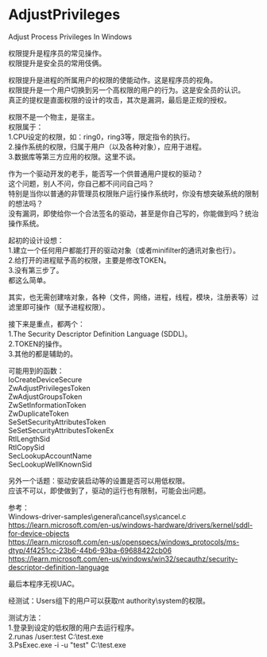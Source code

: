 # AdjustPrivileges
Adjust Process Privileges In Windows

权限提升是程序员的常见操作。  
权限提升是安全员的常用伎俩。  

权限提升是进程的所属用户的权限的使能动作。这是程序员的视角。  
权限提升是一个用户切换到另一个高权限的用户的行为。这是安全员的认识。  
真正的提权是直面权限的设计的攻击，其次是漏洞，最后是正规的授权。  

权限不是一个物主，是宿主。  
权限属于：  
1.CPU设定的权限，如：ring0，ring3等，限定指令的执行。  
2.操作系统的权限，归属于用户（以及各种对象），应用于进程。  
3.数据库等第三方应用的权限。这里不谈。  

作为一个驱动开发的老手，能否写一个供普通用户提权的驱动？  
这个问题，别人不问，你自己都不问问自己吗？  
特别是当你以普通的非管理员权限账户运行操作系统时，你没有想突破系统的限制的想法吗？  
没有漏洞，即使给你一个合法签名的驱动，甚至是你自己写的，你能做到吗？统治操作系统。  

起初的设计设想：  
1.建立一个任何用户都能打开的驱动对象（或者minifilter的通讯对象也行）。  
2.给打开的进程赋予高的权限，主要是修改TOKEN。  
3.没有第三步了。  
都这么简单。  

其实，也无需创建啥对象，各种（文件，网络，进程，线程，模块，注册表等）过滤里即可操作（赋予进程权限）。  

接下来是重点，都两个：  
1.The Security Descriptor Definition Language (SDDL)。  
2.TOKEN的操作。  
3.其他的都是辅助的。  

可能用到的函数：  
IoCreateDeviceSecure  
ZwAdjustPrivilegesToken  
ZwAdjustGroupsToken  
ZwSetInformationToken  
ZwDuplicateToken  
SeSetSecurityAttributesToken  
SeSetSecurityAttributesTokenEx  
RtlLengthSid  
RtlCopySid  
SecLookupAccountName  
SecLookupWellKnownSid  

另外一个话题：驱动安装启动等的设置是否可以用低权限。  
应该不可以，即使做到了，驱动的运行也有限制，可能会出问题。  

参考：  
Windows-driver-samples\general\cancel\sys\cancel.c  
https://learn.microsoft.com/en-us/windows-hardware/drivers/kernel/sddl-for-device-objects  
https://learn.microsoft.com/en-us/openspecs/windows_protocols/ms-dtyp/4f4251cc-23b6-44b6-93ba-69688422cb06  
https://learn.microsoft.com/en-us/windows/win32/secauthz/security-descriptor-definition-language  

最后本程序无视UAC。  

经测试：Users组下的用户可以获取nt authority\system的权限。  

测试方法：  
1.登录到设定的低权限的用户去运行程序。  
2.runas /user:test C:\test.exe  
3.PsExec.exe -i -u "test" C:\test.exe  
